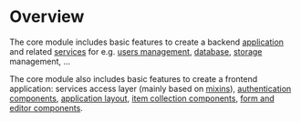 # Overview

The core module includes basic features to create a backend [application](./application.md) and related [services](./services.md) for e.g. [users management](./services.md#users-service), [database](./services.md#database-service), [storage](./services.md#storage-service) management, ...

The core module also includes basic features to create a frontend application: services access layer (mainly based on [mixins](./mixins.md)), [authentication components](./components.md), [application layout](./components.md#layout), [item collection components](./components.md#collections), [form and editor components](./components.md#forms-and-editors).
